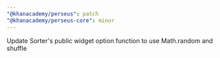 ```yaml
---
"@khanacademy/perseus": patch
"@khanacademy/perseus-core": minor
---
```


Update Sorter's public widget option function to use Math.random and shuffle
